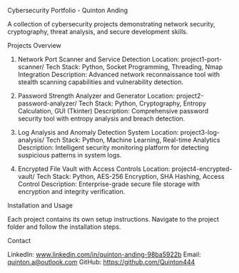 Cybersecurity Portfolio - Quinton Anding

A collection of cybersecurity projects demonstrating network security, cryptography, threat analysis, and secure development skills.

Projects Overview

1. Network Port Scanner and Service Detection
Location: project1-port-scanner/
Tech Stack: Python, Socket Programming, Threading, Nmap Integration
Description: Advanced network reconnaissance tool with stealth scanning capabilities and vulnerability detection.

2. Password Strength Analyzer and Generator
Location: project2-password-analyzer/
Tech Stack: Python, Cryptography, Entropy Calculation, GUI (Tkinter)
Description: Comprehensive password security tool with entropy analysis and breach detection.

3. Log Analysis and Anomaly Detection System
Location: project3-log-analysis/
Tech Stack: Python, Machine Learning, Real-time Analytics
Description: Intelligent security monitoring platform for detecting suspicious patterns in system logs.

4. Encrypted File Vault with Access Controls
Location: project4-encrypted-vault/
Tech Stack: Python, AES-256 Encryption, SHA Hashing, Access Control
Description: Enterprise-grade secure file storage with encryption and integrity verification.


Installation and Usage

Each project contains its own setup instructions. Navigate to the project folder and follow the installation steps.

Contact

LinkedIn: www.linkedin.com/in/quinton-anding-98ba5922b
Email: quinton.a@outlook.com
GitHub: https://github.com/Quinton444
